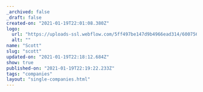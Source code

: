 ```yaml
---
_archived: false
_draft: false
created-on: "2021-01-19T22:01:08.380Z"
logo:
  url: "https://uploads-ssl.webflow.com/5ff497be147d9b4966ead314/6007569e99925e23bdfd1fa8_scott.jpg"
  alt: ""
name: "Scott"
slug: "scott"
updated-on: "2021-01-19T22:18:12.684Z"
show: true
published-on: "2021-01-19T22:19:22.233Z"
tags: "companies"
layout: "single-companies.html"
---
```




